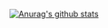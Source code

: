 [![Anurag's github stats](https://github-readme-stats.vercel.app/api?username=CinquinAndy&theme=radical)](https://github.com/anuraghazra/github-readme-stats)
